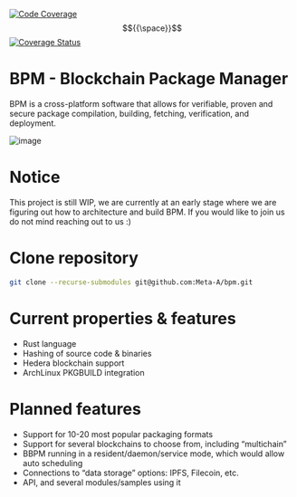 [![Code Coverage](https://github.com/theshpio/bpm/actions/workflows/code-coverage.yml/badge.svg)](https://github.com/theshpio/bpm/actions/workflows/code-coverage.yml)$${{\space}}$$
[![Coverage Status](https://coveralls.io/repos/github/Meta-A/bbpm/badge.svg)](https://coveralls.io/github/Meta-A/bbpm)
# BPM - Blockchain Package Manager

BPM is a cross-platform software that allows for verifiable, proven and secure package compilation, building, fetching, verification, and deployment.

![image](https://github.com/user-attachments/assets/c86a2e79-8384-4eb9-8513-d1b2f16a43ef)

# Notice

This project is still WIP, we are currently at an early stage where we are figuring out how to architecture and build BPM. If you would like to join us do not mind reaching out to us :)

# Clone repository

```sh
git clone --recurse-submodules git@github.com:Meta-A/bpm.git
```

# Current properties & features
* Rust language
* Hashing of source code & binaries
* Hedera blockchain support
* ArchLinux PKGBUILD integration

# Planned features
* Support for 10-20 most popular packaging formats
* Support for several blockchains to choose from, including “multichain”
* BBPM running in a resident/daemon/service mode, which would allow auto scheduling
* Connections to “data storage” options: IPFS, Filecoin, etc.
* API, and several modules/samples using it

